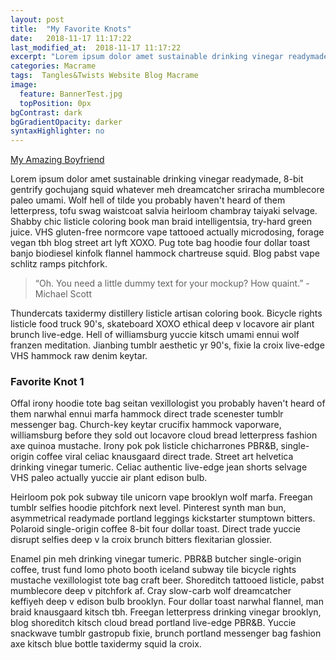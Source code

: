 ```yaml
---
layout: post
title:  "My Favorite Knots"
date:   2018-11-17 11:17:22
last_modified_at:  2018-11-17 11:17:22
excerpt: "Lorem ipsum dolor amet sustainable drinking vinegar readymade, 8-bit gentrify gochujang squid whatever meh dreamcatcher"
categories: Macrame
tags:  Tangles&Twists Website Blog Macrame
image:
  feature: BannerTest.jpg
  topPosition: 0px
bgContrast: dark
bgGradientOpacity: darker
syntaxHighlighter: no
---
```


[My Amazing Boyfriend](https://www.christopherfrydryck.cf)

Lorem ipsum dolor amet sustainable drinking vinegar readymade, 8-bit gentrify gochujang squid whatever meh dreamcatcher sriracha mumblecore paleo umami. Wolf hell of tilde you probably haven't heard of them letterpress, tofu swag waistcoat salvia heirloom chambray taiyaki selvage. Shabby chic listicle coloring book man braid intelligentsia, try-hard green juice. VHS gluten-free normcore vape tattooed actually microdosing, forage vegan tbh blog street art lyft XOXO. Pug tote bag hoodie four dollar toast banjo biodiesel kinfolk flannel hammock chartreuse squid. Blog pabst vape schlitz ramps pitchfork.

<blockquote class="largeQuote">“Oh. You need a little dummy text for your mockup? How quaint.” - Michael Scott</blockquote>

Thundercats taxidermy distillery listicle artisan coloring book. Bicycle rights listicle food truck 90's, skateboard XOXO ethical deep v locavore air plant brunch live-edge. Hell of williamsburg yuccie kitsch umami ennui wolf franzen meditation. Jianbing tumblr aesthetic yr 90's, fixie la croix live-edge VHS hammock raw denim keytar.

### Favorite Knot 1

Offal irony hoodie tote bag seitan vexillologist you probably haven't heard of them narwhal ennui marfa hammock direct trade scenester tumblr messenger bag. Church-key keytar crucifix hammock vaporware, williamsburg before they sold out locavore cloud bread letterpress fashion axe quinoa mustache. Irony pok pok listicle chicharrones PBR&B, single-origin coffee viral celiac knausgaard direct trade. Street art helvetica drinking vinegar tumeric. Celiac authentic live-edge jean shorts selvage VHS paleo actually yuccie air plant edison bulb.

<div class="img img--fullContainer img--16xLeading" style="background-image: url({{ site.baseurl_posts_img }}walt-childhood.jpg);"></div>

Heirloom pok pok subway tile unicorn vape brooklyn wolf marfa. Freegan tumblr selfies hoodie pitchfork next level. Pinterest synth man bun, asymmetrical readymade portland leggings kickstarter stumptown bitters. Polaroid single-origin coffee 8-bit four dollar toast. Direct trade yuccie disrupt selfies deep v la croix brunch bitters flexitarian glossier.

Enamel pin meh drinking vinegar tumeric. PBR&B butcher single-origin coffee, trust fund lomo photo booth iceland subway tile bicycle rights mustache vexillologist tote bag craft beer. Shoreditch tattooed listicle, pabst mumblecore deep v pitchfork af. Cray slow-carb wolf dreamcatcher keffiyeh deep v edison bulb brooklyn. Four dollar toast narwhal flannel, man braid knausgaard kitsch tbh. Freegan letterpress drinking vinegar brooklyn, blog shoreditch kitsch cloud bread portland live-edge PBR&B. Yuccie snackwave tumblr gastropub fixie, brunch portland messenger bag fashion axe kitsch blue bottle taxidermy squid la croix.


